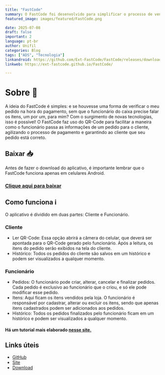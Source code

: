 ```yaml
---
title: "FastCode"
summary: O FastCode foi desenvolvido para simplificar o processo de vendas em estabelecimentos físicos, utilizando o QR-Code. Para os clientes, o aplicativo permite revisar o pedido antes do pagamento e oferece um histórico completo de compras. Já para os funcionários, a plataforma possibilita o cadastro de itens à venda, a criação de pedidos e o acompanhamento do histórico de vendas.
featured_image: images/featured/FastCode.png

date: 2025-07-08
draft: false
important: 2
language: pt-br
author: Unifil
categories: Blog
tags: ["ADS", "Tecnologia"] 
linkandroid: https://github.com/Ext-FastCode/FastCode/releases/download/v1.0.1/FastCode.apk
linkweb: https://ext-fastcode.github.io/FastCode/

---
```


# Sobre :memo:
A ideia do FastCode é simples: e se houvesse uma forma de verificar o meu pedido na hora do pagamento, sem que o funcionário do caixa precise falar os itens, um por um, para mim?
Com o surgimento de novas tecnologias, isso é possível! O FastCode faz uso do QR-Code para facilitar a maneira como o funcionário passa as informações de um pedido para o cliente, agilizando o processo de pagamento e garantindo ao cliente que seu pedido está correto.

## Baixar :inbox_tray:
Antes de fazer o download do aplicativo, é importante lembrar que o FastCode funciona apenas em celulares Android.

### [Clique aqui para baixar](https://github.com/Ext-FastCode/FastCode/releases/download/v1.0.1/FastCode.apk)

## Como funciona :information_source:
O aplicativo é dividido em duas partes: Cliente e Funcionário.

### Cliente
+ Ler QR-Code: Essa opção abrirá a câmera do celular, que deverá ser apontada para o QR-Code gerado pelo funcionário. Após a leitura, os itens do pedido serão exibidos na tela do cliente.
+ Histórico: Todos os pedidos do cliente são salvos em um histórico e podem ser visualizados a qualquer momento.

### Funcionário
+ Pedidos: O funcionário pode criar, alterar, cancelar e finalizar pedidos. Cada pedido é exclusivo ao funcionário que o criou, e só ele pode modificar esse pedido.
+ Itens: Aqui ficam os itens vendidos pela loja. O funcionário é responsável por cadastrar, alterar ou excluir os itens, sendo que apenas itens cadastrados podem ser adicionados aos pedidos.
+ Histórico: Todos os pedidos finalizados pelo funcionário ficam em um histórico e podem ser visualizados a qualquer momento.

#### Há um tutorial mais elaborado [nesse site.](https://ext-fastcode.github.io/FastCode/)


## Links úteis
+ [GitHub](https://github.com/Ext-FastCode/FastCode)
+ [Site](https://ext-fastcode.github.io/FastCode/)
+ [Download](https://github.com/Ext-FastCode/FastCode/releases/download/v1.0.1/FastCode.apk)